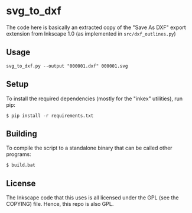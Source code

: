 svg_to_dxf
==========

The code here is basically an extracted copy of the "Save As DXF" export extension from Inkscape 1.0
(as implemented in `src/dxf_outlines.py`)

## Usage

```
svg_to_dxf.py --output "000001.dxf" 000001.svg
```

## Setup

To install the required dependencies (mostly for the "inkex" utilities),
run pip:

```
$ pip install -r requirements.txt
```

## Building

To compile the script to a standalone binary that can be called other programs:
```
$ build.bat
```


## License

The Inkscape code that this uses is all licensed under the GPL (see the COPYING) file.
Hence, this repo is also GPL.


